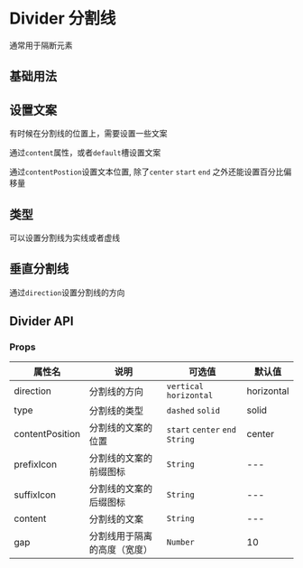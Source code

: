 # Divider 分割线

通常用于隔断元素

## 基础用法

<demo
src="./src/basic.vue"
/>

## 设置文案

有时候在分割线的位置上，需要设置一些文案

通过`content`属性，或者`default`槽设置文案

通过`contentPostion`设置文本位置, 除了`center` `start` `end` 之外还能设置百分比偏移量

<demo
src="./src/content.vue"
/>

## 类型

可以设置分割线为实线或者虚线

<demo
src="./src/type.vue"
/>

## 垂直分割线

通过`direction`设置分割线的方向

<demo
src="./src/vertical.vue"
/>

## Divider API

### Props

| 属性名          | 说明                         | 可选值                          | 默认值     |
| --------------- | ---------------------------- | ------------------------------- | ---------- |
| direction       | 分割线的方向                 | `vertical` `horizontal`         | horizontal |
| type            | 分割线的类型                 | `dashed` `solid`                | solid      |
| contentPosition | 分割线的文案的位置           | `start` `center` `end` `String` | center     |
| prefixIcon      | 分割线的文案的前缀图标       | `String`                        | ---        |
| suffixIcon      | 分割线的文案的后缀图标       | `String`                        | ---        |
| content         | 分割线的文案                 | `String`                        | ---        |
| gap             | 分割线用于隔离的高度（宽度） | `Number`                        | 10         |

